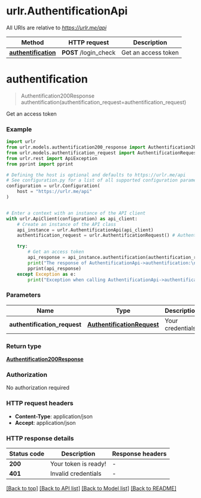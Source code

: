 # urlr.AuthentificationApi

All URIs are relative to *https://urlr.me/api*

Method | HTTP request | Description
------------- | ------------- | -------------
[**authentification**](AuthentificationApi.md#authentification) | **POST** /login_check | Get an access token


# **authentification**
> Authentification200Response authentification(authentification_request=authentification_request)

Get an access token

### Example


```python
import urlr
from urlr.models.authentification200_response import Authentification200Response
from urlr.models.authentification_request import AuthentificationRequest
from urlr.rest import ApiException
from pprint import pprint

# Defining the host is optional and defaults to https://urlr.me/api
# See configuration.py for a list of all supported configuration parameters.
configuration = urlr.Configuration(
    host = "https://urlr.me/api"
)


# Enter a context with an instance of the API client
with urlr.ApiClient(configuration) as api_client:
    # Create an instance of the API class
    api_instance = urlr.AuthentificationApi(api_client)
    authentification_request = urlr.AuthentificationRequest() # AuthentificationRequest | Your credentials (optional)

    try:
        # Get an access token
        api_response = api_instance.authentification(authentification_request=authentification_request)
        print("The response of AuthentificationApi->authentification:\n")
        pprint(api_response)
    except Exception as e:
        print("Exception when calling AuthentificationApi->authentification: %s\n" % e)
```



### Parameters


Name | Type | Description  | Notes
------------- | ------------- | ------------- | -------------
 **authentification_request** | [**AuthentificationRequest**](AuthentificationRequest.md)| Your credentials | [optional] 

### Return type

[**Authentification200Response**](Authentification200Response.md)

### Authorization

No authorization required

### HTTP request headers

 - **Content-Type**: application/json
 - **Accept**: application/json

### HTTP response details

| Status code | Description | Response headers |
|-------------|-------------|------------------|
**200** | Your token is ready! |  -  |
**401** | Invalid credentials |  -  |

[[Back to top]](#) [[Back to API list]](../README.md#documentation-for-api-endpoints) [[Back to Model list]](../README.md#documentation-for-models) [[Back to README]](../README.md)

